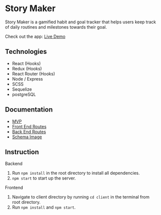 # Story Maker

Story Maker is a gamified habit and goal tracker that helps users keep track of daily routines and milestones towards their goal.

Check out the app: [Live Demo](https://storymaker-app.herokuapp.com/)

## Technologies

* React (Hooks)
* Redux (Hooks)
* React Router (Hooks)
* Node / Express
* SCSS
* Sequelize
* postgreSQL

## Documentation

* [MVP](/documentation/MVP.md)
* [Front End Routes](/documentation/frontend_routes.md)
* [Back End Routes](/documentation/backend_routes.md)
* [Schema Image](/documentation/schema.png)

## Instruction

Backend
1. Run `npm install` in the root directory to install all dependencies.
2. `npm start` to start up the server.

Frontend
1. Navigate to client directory by running `cd client` in the terminal from root directory.
2. Run `npm install` and `npm start`.
